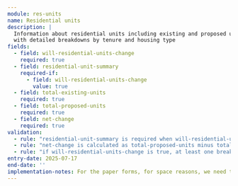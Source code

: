 ```yaml
---
module: res-units
name: Residential units
description: |
  Information about residential units including existing and proposed unit counts, 
  with detailed breakdowns by tenure and housing type
fields:
  - field: will-residential-units-change
    required: true
  - field: residential-unit-summary
    required-if:
      - field: will-residential-units-change
        value: true
  - field: total-existing-units
    required: true
  - field: total-proposed-units
    required: true
  - field: net-change
    required: true
validation:
  - rule: "residential-unit-summary is required when will-residential-units-change is true"
  - rule: "net-change is calculated as total-proposed-units minus total-existing-units"
  - rule: "if will-residential-units-change is true, at least one breakdown for existing and proposed is required (count could be unknown)"
entry-date: 2025-07-17
end-date: ''
implementation-notes: For the paper forms, for space reasons, we need to limit the bedroom counts to 1, 2, 3, 4+
---
```

